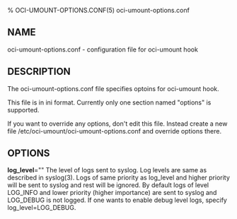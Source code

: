 % OCI-UMOUNT-OPTIONS.CONF(5) oci-umount-options.conf

## NAME
oci-umount-options.conf - configuration file for oci-umount hook

## DESCRIPTION
The oci-umount-options.conf file specifies optoins for oci-umount hook.

This file is in ini format. Currently only one section named "options" is supported.

If you want to override any options, don't edit this file. Instead create a new file /etc/oci-umount/oci-umount-options.conf and override options there.

## OPTIONS

**log_level**=""
  The level of logs sent to syslog. Log levels are same as described in syslog(3). Logs of same priority as log_level and higher priority will be sent to syslog and rest will be ignored. By default logs of level LOG_INFO and lower priority (higher importance) are sent to syslog and LOG_DEBUG is not logged. If one wants to enable debug level logs, specify log_level=LOG_DEBUG.